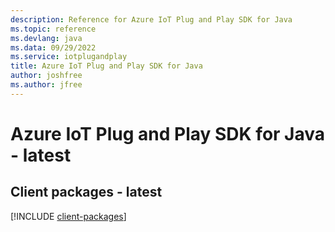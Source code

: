 ```yaml
---
description: Reference for Azure IoT Plug and Play SDK for Java
ms.topic: reference
ms.devlang: java
ms.data: 09/29/2022
ms.service: iotplugandplay
title: Azure IoT Plug and Play SDK for Java
author: joshfree
ms.author: jfree
---
```

# Azure IoT Plug and Play SDK for Java - latest

## Client packages - latest
[!INCLUDE [client-packages](iot-plug-and-play-client-index.md)]